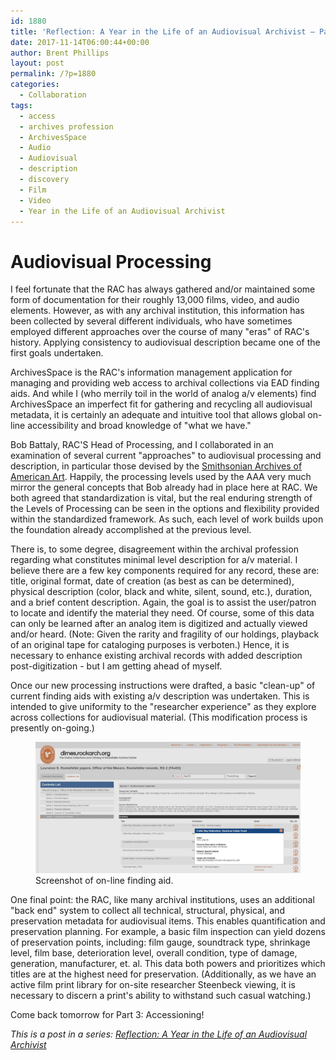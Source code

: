 ```yaml
---
id: 1880
title: 'Reflection: A Year in the Life of an Audiovisual Archivist – Part 2'
date: 2017-11-14T06:00:44+00:00
author: Brent Phillips
layout: post
permalink: /?p=1880
categories:
  - Collaboration
tags:
  - access
  - archives profession
  - ArchivesSpace
  - Audio
  - Audiovisual
  - description
  - discovery
  - Film
  - Video
  - Year in the Life of an Audiovisual Archivist
---
```

# Audiovisual Processing

I feel fortunate that the RAC has always gathered and/or maintained some form of documentation for their roughly 13,000 films, video, and audio elements. However, as with any archival institution, this information has been collected by several different individuals, who have sometimes employed different approaches over the course of many "eras" of RAC's history. Applying consistency to audiovisual description became one of the first goals undertaken.

<!--more-->

ArchivesSpace is the RAC's information management application for managing and providing web access to archival collections via EAD finding aids. And while I (who merrily toil in the world of analog a/v elements) find ArchivesSpace an imperfect fit for gathering and recycling all audiovisual metadata, it is certainly an adequate and intuitive tool that allows global on-line accessibility and broad knowledge of "what we have."

Bob Battaly, RAC'S Head of Processing, and I collaborated in an examination of several current "approaches" to audiovisual processing and description, in particular those devised by the [Smithsonian Archives of American Art](https://www.clir.org/pubs/reports/pub169/mcshea). Happily, the processing levels used by the AAA very much mirror the general concepts that Bob already had in place here at RAC. We both agreed that standardization is vital, but the real enduring strength of the Levels of Processing can be seen in the options and flexibility provided within the standardized framework. As such, each level of work builds upon the foundation already accomplished at the previous level.

There is, to some degree, disagreement within the archival profession regarding what constitutes minimal level description for a/v material. I believe there are a few key components required for any record, these are: title, original format, date of creation (as best as can be determined), physical description (color, black and white, silent, sound, etc.), duration, and a brief content description. Again, the goal is to assist the user/patron to locate and identify the material they need. Of course, some of this data can only be learned after an analog item is digitized and actually viewed and/or heard. (Note: Given the rarity and fragility of our holdings, playback of an original tape for cataloging purposes is verboten.) Hence, it is necessary to enhance existing archival records with added description post-digitization - but I am getting ahead of myself.

Once our new processing instructions were drafted, a basic "clean-up" of current finding aids with existing a/v description was undertaken. This is intended to give uniformity to the "researcher experience" as they explore across collections for audiovisual material. (This modification process is presently on-going.)

<figure>
<img src="/wp-content/uploads/2017/11/finding_aid.jpg" alt="Finding Aid_av">
<figcaption>Screenshot of on-line finding aid.</figcaption>
</figure>

One final point: the RAC, like many archival institutions, uses an additional "back end" system to collect all technical, structural, physical, and preservation metadata for audiovisual items. This enables quantification and preservation planning. For example, a basic film inspection can yield dozens of preservation points, including: film gauge, soundtrack type, shrinkage level, film base, deterioration level, overall condition, type of damage, generation, manufacturer, et. al. This data both powers and prioritizes which titles are at the highest need for preservation. (Additionally, as we have an active film print library for on-site researcher Steenbeck viewing, it is necessary to discern a print's ability to withstand such casual watching.)

Come back tomorrow for Part 3: Accessioning!

_This is a post in a series: [Reflection: A Year in the Life of an Audiovisual Archivist](http://blog.rockarch.org/?tag=year-in-the-life-of-an-audiovisual-archivist)_
